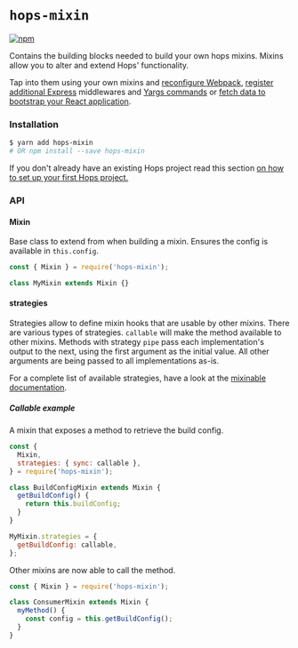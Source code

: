 # `hops-mixin`

[![npm](https://img.shields.io/npm/v/hops-mixin/latest.svg)](https://www.npmjs.com/package/hops-mixin)

Contains the building blocks needed to build your own hops mixins. Mixins allow you to alter and extend Hops' functionality.

Tap into them using your own mixins and [reconfigure Webpack](https://github.com/xing/hops/blob/master/packages/styled-components/mixin.core.js#L4), [register additional Express](https://github.com/xing/hops/blob/master/packages/development-proxy/mixin.core.js#L6) middlewares and [Yargs commands](https://github.com/xing/hops/blob/master/packages/graphql/mixin.core.js#L5) or [fetch data to bootstrap your React application](https://github.com/xing/hops/blob/master/packages/react/server-data/mixin.server.js#L11).

### Installation

```bash
$ yarn add hops-mixin
# OR npm install --save hops-mixin
```

If you don't already have an existing Hops project read this section [on how to set up your first Hops project.](https://missing-link-explain-quick-start)

### API

#### Mixin

Base class to extend from when building a mixin. Ensures the config is available in `this.config`.

```javascript
const { Mixin } = require('hops-mixin');

class MyMixin extends Mixin {}
```

#### strategies

Strategies allow to define mixin hooks that are usable by other mixins. There are various types of strategies. `callable` will make the method available to other mixins. Methods with strategy `pipe` pass each implementation's output to the next, using the first argument as the initial value. All other arguments are being passed to all implementations as-is.

For a complete list of available strategies, have a look at the [mixinable documentation](https://github.com/untool/mixinable).

##### Callable example

A mixin that exposes a method to retrieve the build config.

```javascript
const {
  Mixin,
  strategies: { sync: callable },
} = require('hops-mixin');

class BuildConfigMixin extends Mixin {
  getBuildConfig() {
    return this.buildConfig;
  }
}

MyMixin.strategies = {
  getBuildConfig: callable,
};
```

Other mixins are now able to call the method.

```javascript
const { Mixin } = require('hops-mixin');

class ConsumerMixin extends Mixin {
  myMethod() {
    const config = this.getBuildConfig();
  }
}
```
